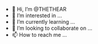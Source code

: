 - 👋 Hi, I’m @THETHEAR
- 👀 I’m interested in ...
- 🌱 I’m currently learning ...
- 💞️ I’m looking to collaborate on ...
- 📫 How to reach me ...

<!---
THETHEAR/THETHEAR is a ✨ special ✨ repository because its `README.md` (this file) appears on your GitHub profile.
You can click the Preview link to take a look at your changes.
--->
